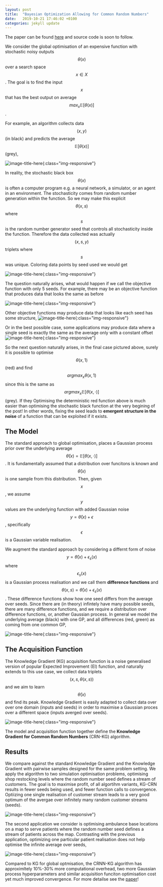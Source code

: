 ```yaml
---
layout: post
title:  "Bayesian Optimization Allowing for Common Random Numbers"
date:   2019-10-21 17:46:02 +0100
categories: jekyll update
---
```


The paper can be found [here][CRN_paper] and source code is soon to follow.

We consider the global optimisation of an expensive function with stochastic noisy outputs $$\theta(x)$$ over a search space $$ x \in X $$. The goal is to find the input $$x$$ that has the best output on average $$ max_x\mathbb{E}[\theta(x)]$$.

For example, an algorithm collects data $$(x,y)$$ (in black) and predicts the average $$\mathbb{E}[\theta(x)]$$ (grey),


![image-title-here](/Pics/CRN/not-CRN.jpg){:class="img-responsive"}

In reality, the stochastic black box $$\theta(x)$$ is often a computer program e.g. a neural network, a simulator, or an agent in an environment. The stochasticity comes from random number generation within the function. So we may make this explicit $$ \theta(x,s) $$ where $$s$$ is the random number generator seed that controls all stochasticity inside the function. Therefore the data collected was actually $$(x,s,y)$$ triplets where $$s$$ was unique. Coloring data points by seed used we would get 

![image-title-here](/Pics/CRN/CRN-IID.jpg){:class="img-responsive"}

The question naturally arises, what would happen if we call the objective function with only 5 seeds. For example, there may be an objective function that produces data that looks the same as before

![image-title-here](/Pics/CRN/CRN-no-cor.jpg){:class="img-responsive"}

Other objective functions may produce data that looks like each seed has some structure,
![image-title-here](/Pics/CRN/CRN-ideal.jpg){:class="img-responsive"}

Or in the best possible case, some applications may produce data where a single seed is exactly the same as the average only with a constant offset
![image-title-here](/Pics/CRN/CRN-full_corr.jpg){:class="img-responsive"}

So the next question naturally arises, in the final case pictured above, surely it is possible to optimise $$\theta(x,1)$$ (red) and find $$ argmax_x \theta(x,1) $$ since this is the same as $$ argmax_x\mathbb{E}[\theta(x,\cdot)]$$ (grey). If they Optimising the deterministic red function above is much easier than optimising the stochastic black function at the very begining of the post! In other words, fixing the seed leads to **emergent structure in the noise** of a function that can be exploited if it exists.

## The Model

The standard approach to global optimisation, places a Gaussian process prior over the underlying average 
$$\bar{\theta}(x)=\mathbb{E}[\theta(x,\cdot)]$$. It is fundamentally assumed that a distribution over funcitons is known and $$\bar{\theta}(x)$$ is one sample from this distribution. Then, given $$x$$, we assume $$y$$ values are the underlying function with added Gaussian noise $$ y = \bar{\theta}(x)+\epsilon $$, specifically $$\epsilon$$ is a Gaussian variable realisation.

We augment the standard approach by considering a differnt form of noise $$ y = \bar{\theta}(x)+\epsilon_s(x)$$ where $$\epsilon_{s}(x)$$ is a Gaussian process realisation and we call them **difference functions** and $$\theta(x,s) = \bar{\theta}(x)+\epsilon_s(x)$$. These difference functions show how one seed differs from the average over seeds. Since there are (in theory) infintely have many possible seeds, there are many difference functions, and we require a distribution over difference functions, or, another Gaussian process. In general we model the underlying average (black) with one GP, and all differences (red, green) as coming from one common GP,

![image-title-here](/Pics/CRN/GENmodel.png){:class="img-responsive"}


## The Acquisition Function
The Knowledge Gradient (KG) acquisition function is a noise generalised version of popular Expected Improvement (EI) function, and naturally extends to this use case, we collect data triplets $$ (x, s, \theta(x,s)) $$ and we aim to learn 
$$ \bar{\theta}(x) $$ and find its peak. Knowledge Gradient is easily adapted to collect data over over one domain (inputs and seeds) in order to maximise a Gaussian proces over a different space (inputs averged over seeds).

![image-title-here](/Pics/CRN/CRNKG.png){:class="img-responsive"}

The model and acquisition function together define the **Knowledge Gradient for Common Random Numbers** (CRN-KG) algorithm.

## Results
We compare against the standard Knowledge Gradient and the Knowledge Gradient with pairwise samples designed for the same problem setting. We apply the algorithm to two simulation optimisation problems, optimising shop restocking levels where the random number seed defines a stream of customers. The goal is to maximise profit, of all algortihm variants, KG-CRN results in fewer seeds being used, and fewer function calls to convergence. Optiizing one single realisation of customer stream leads to a very good optimum of the avergae over infinitely many random customer streams (seeds).

![image-title-here](/Pics/CRN/ATO.png){:class="img-responsive"}

The second application we consider is optimising ambulance base locations on a map to serve patients where the random number seed defines a stream of patients across the map. Contrasting with the previous application, optimizing one particular patient realisation does not help optimise the infinite average over seeds,

![image-title-here](/Pics/CRN/AMB.png){:class="img-responsive"}


Compared to KG for global optmisation, the CRNN-KG algorithm has approximltely 10%-30% more computational overhead, two more Gaussian process hyperparameters and similar acquisition funciton optimisation cost yet much improved convergence. For more detailse see the [paper][CRN_paper]!


[CRN_paper]: https://arxiv.org/abs/1910.09259
[CRN_git]:   https://github.com/jekyll/jekyll
